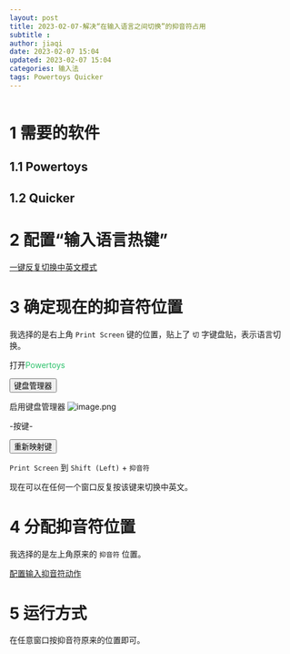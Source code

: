 ```yaml
---
layout: post
title: 2023-02-07-解决“在输入语言之间切换”的抑音符占用
subtitle :
author: jiaqi
date: 2023-02-07 15:04
updated: 2023-02-07 15:04
categories: 输入法
tags: Powertoys Quicker
---
```

```toc
```

# 1 需要的软件

## 1.1 Powertoys

## 1.2 Quicker

# 2 配置“输入语言热键”

[一键反复切换中英文模式](https://bingjiaqi123.github.io/2023/02/08/一键反复切换中英文模式/)

# 3 确定现在的抑音符位置

我选择的是右上角 `Print Screen` 键的位置，贴上了 ` 切 ` 字键盘贴，表示语言切换。

打开<font color="#2DC26B">Powertoys</font>

<button>键盘管理器</button>

启用键盘管理器 ![image.png](https://gitee.com/bing-jiaqi/blog/raw/master/202302082056201.png)

-按键-

<button>重新映射键</button>

`Print Screen` 到 `Shift (Left)` + `抑音符`

现在可以在任何一个窗口反复按该键来切换中英文。

# 4 分配抑音符位置

我选择的是左上角原来的 `抑音符` 位置。

[配置输入抑音符动作](https://bingjiaqi123.github.io/2023/02/08/配置输入抑音符动作/)

# 5 运行方式

在任意窗口按抑音符原来的位置即可。